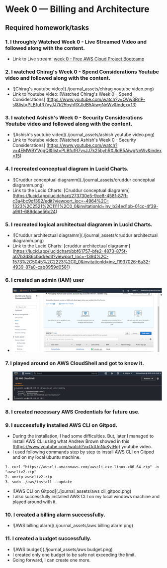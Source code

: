 # Week 0 — Billing and Architecture

## Required homework/tasks

### 1. I throughly Watched Week 0 - Live Streamed Video and followed along with the content.
- Link to Live stream: [week 0 - Free AWS Cloud Project Bootcamp](https://www.youtube.com/watch?v=SG8blanhAOg&list=PLBfufR7vyJJ7k25byhRXJldB5AiwgNnWv&index=12)

### 2. I watched Chirag's Week 0 - Spend Considerations Youtube video and followed along with the content.
- ![Chirag's youtube video](./journal_assets/chirag youtube video.png)
- Link to Youtube video: [Watched Chirag's Week 0 - Spend Considerations] (https://www.youtube.com/watch?v=OVw3RrlP-sI&list=PLBfufR7vyJJ7k25byhRXJldB5AiwgNnWv&index=13)

### 3. I watched Ashish's Week 0 - Security Considerations Youtube video and followed along with the content.
- ![Ashish's youtube video](./journal_assets/ashish youtube video.png)
- Link to Youtube video: [Watched Ashish's Week 0 - Security Considerations] (https://www.youtube.com/watch?v=4EMWBYVggQI&list=PLBfufR7vyJJ7k25byhRXJldB5AiwgNnWv&index=15)

### 4. I recreated conceptual diagram in Lucid Charts.
- ![Cruddur conceptual diagramm](./journal_assets/cruddur conceptual diagramm.png)
- Link to the Lucid Charts: [Cruddur conceptual diagramm] (https://lucid.app/lucidchart/273730e5-9ce8-458f-87ff-c3a4bc9df392/edit?viewport_loc=-4964%2C-1323%2C2521%2C1111%2C0_0&invitationId=inv_b34ed1bb-01cc-4f39-a961-689dcae56c24)

### 5. I recreated logical architectual diagramm in Lucid Charts.
- ![Cruddur architectual diagramm](./journal_assets/cruddur architectual  diagramm.png)
- Link to the Lucid Charts: [cruddur architectual diagramm] (https://lucid.app/lucidchart/bbf61757-bfe2-4873-875f-a07b3d86cbad/edit?viewport_loc=-1394%2C-1573%2C5045%2C2223%2C0_0&invitationId=inv_f1937026-6a32-4939-87a0-cab8959d0581)

### 6. I created an admin (IAM) user
- ![IAM admin user](./journal_assets/IAM_user_with_admin_rights.png)

### 7. I played around on AWS CloudShell and got to know it.
- ![AWS_CloudShell_console](./journal_assets/aws_CloudShell_console.png)

### 8. I created necessary AWS Credentials for future use.

### 9. I successfully installed AWS CLI on Gitpod.
- During the installation, I had some difficulties. But, later I managed to install AWS CLI using what Andrew Brown showed in this (https://www.youtube.com/watch?v=OdUnNuKylHg) youtube video.
- I used following commands step by step to install AWS CLI on Gitpod and on my local ubuntu machine.
```
1. curl "https://awscli.amazonaws.com/awscli-exe-linux-x86_64.zip" -o "awscliv2.zip"
2. unzip awscliv2.zip
3. sudo ./aws/install --update
```
- ![AWS CLI on Gitpod](./journal_assets/aws cli_gitpod.png)
- I also successfully installed AWS CLI on my local windows machine and played around with it.

### 10. I created a billing alarm successfully.
- ![AWS billing alarm](./journal_assets/aws billing alarm.png)

### 11. I created a budget successfully.
- ![AWS budget](./journal_assets/aws budget.png)
- I created only one budget to be safe not exceeding the limit.
- Going forward, I can create one more.
